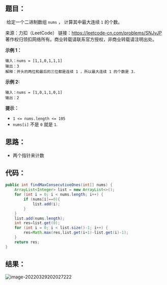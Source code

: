 ## 题目：

​	给定一个二进制数组 `nums` ， 计算其中最大连续 `1` 的个数。



来源：力扣（LeetCode） 链接：https://leetcode-cn.com/problems/SNJvJP 著作权归领扣网络所有。商业转载请联系官方授权，非商业转载请注明出处。

<!--more-->

**示例 1：**

```
输入：nums = [1,1,0,1,1,1]
输出：3
解释：开头的两位和最后的三位都是连续 1 ，所以最大连续 1 的个数是 3.
```

**示例 2:**

```
输入：nums = [1,0,1,1,0,1]
输出：2
```

**提示：**

- `1 <= nums.length <= 105`
- `nums[i]` 不是 `0` 就是 `1`.

## 思路：

- 两个指针来计数

## 代码：

```java
public int findMaxConsecutiveOnes(int[] nums) {
    ArrayList<Integer> list = new ArrayList<>();
    for (int i = 0; i < nums.length; i++) {
        if (nums[i]==0){
            list.add(i);
        }
    }
    list.add(nums.length);
    int res=list.get(0);
    for (int i = 0; i < list.size()-1; i++) {
        res=Math.max(res,list.get(i+1)-list.get(i)-1);
    }
    return res;
}
```

## 结果：

![image-20220329202027222](https://misteryliu.oss-cn-beijing.aliyuncs.com/image/image-20220329202027222.png)